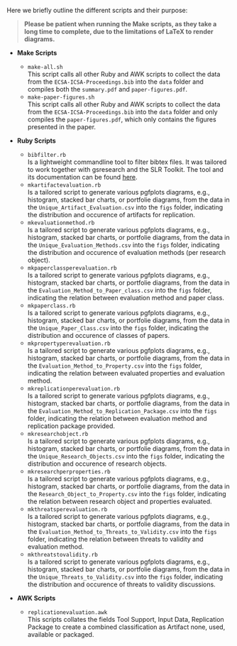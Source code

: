 Here we briefly outline the different scripts and their purpose:

> **Please be patient when running the Make scripts, as they take a long time to complete, due to the limitations of LaTeX to render diagrams.**

* **Make Scripts**

    * `make-all.sh`  
        This script calls all other Ruby and AWK scripts to collect the data from the `ECSA-ICSA-Proceedings.bib` into the `data` folder and compiles both the `summary.pdf` and `paper-figures.pdf`.
    * `make-paper-figures.sh`  
                This script calls all other Ruby and AWK scripts to collect the data from the `ECSA-ICSA-Proceedings.bib` into the `data` folder and only compiles the `paper-figures.pdf`, which only contains the figures presented in the paper.

* **Ruby Scripts**

    * `bibfilter.rb`  
        Is a lightweight commandline tool to filter bibtex files. It was tailored to work together with gsresearch and the SLR Toolkit. The tool and its documentation can be found [here](https://github.com/Eden-06/bibfilter).
    * `mkartifactevaluation.rb`  
        Is a tailored script to generate various pgfplots diagrams, e.g., histogram, stacked bar charts, or portfolie diagrams, from the data in the `Unique_Artifact_Evaluation.csv` into the `figs` folder, indicating the distribution and occurence of artifacts for replication.
    * `mkevaluationmethod.rb`  
        Is a tailored script to generate various pgfplots diagrams, e.g., histogram, stacked bar charts, or portfolie diagrams, from the data in the `Unique_Evaluation_Methods.csv` into the `figs` folder, indicating the distribution and occurence of evaluation methods (per research object).
    * `mkpaperclassperevaluation.rb`  
        Is a tailored script to generate various pgfplots diagrams, e.g., histogram, stacked bar charts, or portfolie diagrams, from the data in the `Evaluation_Method_to_Paper_class.csv` into the `figs` folder, indicating the relation between evaluation method and paper class.
    * `mkpaperclass.rb`  
        Is a tailored script to generate various pgfplots diagrams, e.g., histogram, stacked bar charts, or portfolie diagrams, from the data in the `Unique_Paper_Class.csv` into the `figs` folder, indicating the distribution and occurence of classes of papers.
    * `mkpropertyperevaluation.rb`  
        Is a tailored script to generate various pgfplots diagrams, e.g., histogram, stacked bar charts, or portfolie diagrams, from the data in the `Evaluation_Method_to_Property.csv` into the `figs` folder, indicating the relation between evaluated properties and evaluation method.
    * `mkreplicationperevaluation.rb`  
        Is a tailored script to generate various pgfplots diagrams, e.g., histogram, stacked bar charts, or portfolie diagrams, from the data in the `Evaluation_Method_to_Replication_Package.csv` into the `figs` folder, indicating the relation between evaluation method and replication package provided.
    * `mkresearchobject.rb`  
        Is a tailored script to generate various pgfplots diagrams, e.g., histogram, stacked bar charts, or portfolie diagrams, from the data in the `Unique_Research_Objects.csv` into the `figs` folder, indicating the distribution and occurence of research objects.        
    * `mkresearchperproperties.rb`  
        Is a tailored script to generate various pgfplots diagrams, e.g., histogram, stacked bar charts, or portfolie diagrams, from the data in the `Research_Object_to_Property.csv` into the `figs` folder, indicating the relation between research object and properties evaluated.
    * `mkthreatsperevaluation.rb`  
        Is a tailored script to generate various pgfplots diagrams, e.g., histogram, stacked bar charts, or portfolie diagrams, from the data in the `Evaluation_Method_to_Threats_to_Validity.csv` into the `figs` folder, indicating the relation between threats to validity and evaluation method.
    * `mkthreatstovalidity.rb`  
        Is a tailored script to generate various pgfplots diagrams, e.g., histogram, stacked bar charts, or portfolie diagrams, from the data in the `Unique_Threats_to_Validity.csv` into the `figs` folder, indicating the distribution and occurence of threats to validity discussions.
    
* **AWK Scripts**
    
    * `replicationevaluation.awk`  
        This scripts collates the fields Tool Support, Input Data, Replication Package to create a combined classification as Artifact none, used, available or packaged.


